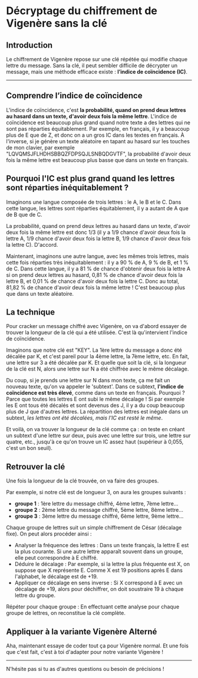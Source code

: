 # Décryptage du chiffrement de Vigenère sans la clé

## Introduction

Le chiffrement de Vigenère repose sur une clé répétée qui modifie chaque lettre du message. Sans la clé, il peut sembler difficile de décrypter un message, mais une méthode efficace existe : **l’indice de coïncidence (IC)**.

---

## Comprendre l’indice de coïncidence

L'indice de coïncidence, c'est **la probabilité, quand on prend deux lettres au hasard dans un texte, d'avoir deux fois la même lettre**. L'indice de coïncidence est beaucoup plus grand quand notre texte a des lettres qui ne sont pas réparties équitablement. Par exemple, en français, il y a beaucoup plus de E que de Z, et donc on a un gros IC dans les textes en français. À l'inverse, si je génère un texte aléatoire en tapant au hasard sur les touches de mon clavier, par exemple "LQVQMSJFLHDHSBBQZFDPSQJLSNBQDGVTF", la probabilité d'avoir deux fois la même lettre est beaucoup plus basse que dans un texte en français.

## Pourquoi l'IC est plus grand quand les lettres sont réparties inéquitablement ?

Imaginons une langue composée de trois lettres : le A, le B et le C. Dans cette langue, les lettres sont réparties équitablement, il y a autant de A que de B que de C.

La probabilité, quand on prend deux lettres au hasard dans un texte, d'avoir deux fois la même lettre est donc 1/3 (il y a 1/9 chance d'avoir deux fois la lettre A, 1/9 chance d'avoir deux fois la lettre B, 1/9 chance d'avoir deux fois la lettre C). D'accord.

Maintenant, imaginons une autre langue, avec les mêmes trois lettres, mais cette fois réparties très inéquitablement : il y a 90 % de A, 9 % de B, et 1 % de C. Dans cette langue, il y a 81 % de chance d'obtenir deux fois la lettre A si on prend deux lettres au hasard, 0,81 % de chance d'avoir deux fois la lettre B, et 0,01 % de chance d'avoir deux fois la lettre C. Donc au total, 81,82 % de chance d'avoir deux fois la même lettre ! C'est beaucoup plus que dans un texte aléatoire.

## La technique

Pour cracker un message chiffré avec Vigenère, on va d'abord essayer de trouver la longueur de la clé qui a été utilisée. C'est là qu'intervient l'indice de coïncidence.

Imaginons que notre clé est "KEY". La 1ère lettre du message a donc été décalée par K, et c'est pareil pour la 4ème lettre, la 7ème lettre, etc. En fait, une lettre sur 3 a été décalée par K. Et quelle que soit la clé, si la longueur de la clé est N, alors une lettre sur N a été chiffrée avec le même décalage.

Du coup, si je prends une lettre sur N dans mon texte, ça me fait un nouveau texte, qu'on va appeler le 'subtext'. Dans ce subtext, **l'indice de coïncidence est très élevé**, comme dans un texte en français. Pourquoi ? Parce que toutes les lettres E ont subi le même décalage ! Si par exemple les E ont tous été décalés et sont devenus des J, il y a du coup beaucoup plus de J que d'autres lettres. La répartition des lettres est inégale dans un subtext, *les lettres ont été décalées, mais l'IC est resté le même*.

Et voilà, on va trouver la longueur de la clé comme ça : on teste en créant un subtext d'une lettre sur deux, puis avec une lettre sur trois, une lettre sur quatre, etc., jusqu'à ce qu'on trouve un IC assez haut (supérieur à 0,055, c'est un bon seuil).

## Retrouver la clé

Une fois la longueur de la clé trouvée, on va faire des groupes.

Par exemple, si notre clé est de longueur 3, on aura les groupes suivants :
- **groupe 1** : 1ère lettre du message chiffré, 4ème lettre, 7ème lettre...
- **groupe 2** : 2ème lettre du message chiffré, 5ème lettre, 8ème lettre...
- **groupe 3** : 3ème lettre du message chiffré, 6ème lettre, 9ème lettre...

Chaque groupe de lettres suit un simple chiffrement de César (décalage fixe). On peut alors procéder ainsi :

- Analyser la fréquence des lettres : Dans un texte français, la lettre E est la plus courante. Si une autre lettre apparaît souvent dans un groupe, elle peut correspondre à E chiffré.
- Déduire le décalage : Par exemple, si la lettre la plus fréquente est X, on suppose que X représente E. Comme X est 19 positions après E dans l'alphabet, le décalage est de +19.
- Appliquer ce décalage en sens inverse : Si X correspond à E avec un décalage de +19, alors pour déchiffrer, on doit soustraire 19 à chaque lettre du groupe.

Répéter pour chaque groupe : En effectuant cette analyse pour chaque groupe de lettres, on reconstitue la clé complète.

## Appliquer à la variante Vigenère Alterné

Aha, maintenant essaye de coder tout ça pour Vigenère normal. Et une fois que c'est fait, c'est à toi d'adapter pour notre variante Vigenère !

---

N'hésite pas si tu as d'autres questions ou besoin de précisions !
